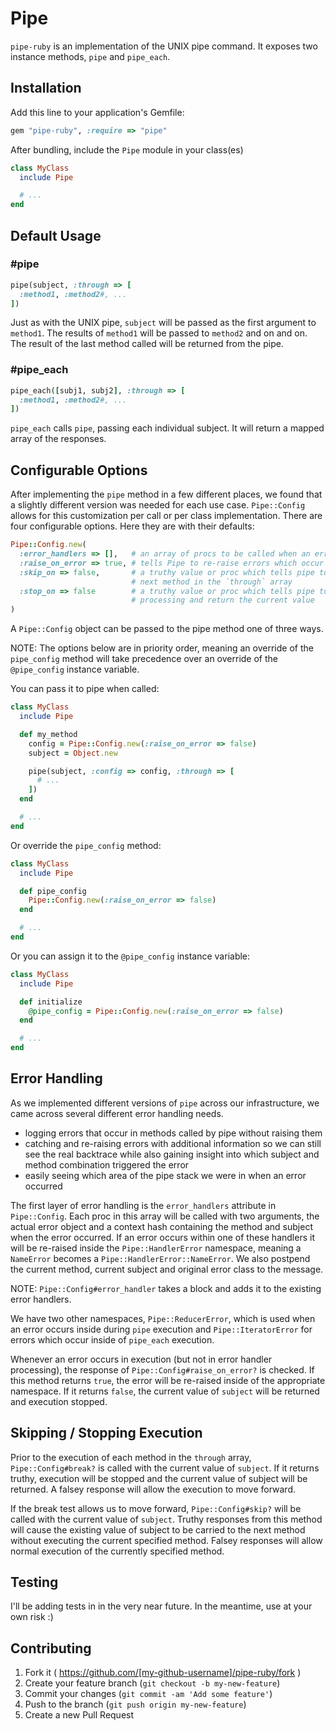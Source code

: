 # Pipe

`pipe-ruby` is an implementation of the UNIX pipe command. It exposes two
instance methods, `pipe` and `pipe_each`.

## Installation

Add this line to your application's Gemfile:

```ruby
gem "pipe-ruby", :require => "pipe"
```

After bundling, include the `Pipe` module in your class(es)

```ruby
class MyClass
  include Pipe

  # ...
end
```

## Default Usage

### #pipe

```ruby
pipe(subject, :through => [
  :method1, :method2#, ...
])
```

Just as with the UNIX pipe, `subject` will be passed as the first argument to
`method1`. The results of `method1` will be passed to `method2` and on and
on. The result of the last method called will be returned from the pipe.

### #pipe_each

```ruby
pipe_each([subj1, subj2], :through => [
  :method1, :method2#, ...
])
```

`pipe_each` calls `pipe`, passing each individual subject. It will return a
mapped array of the responses.

## Configurable Options

After implementing the `pipe` method in a few different places, we found that a
slightly different version was needed for each use case. `Pipe::Config` allows
for this customization per call or per class implementation. There are four
configurable options. Here they are with their defaults:

```ruby
Pipe::Config.new(
  :error_handlers => [],   # an array of procs to be called when an error occurs
  :raise_on_error => true, # tells Pipe to re-raise errors which occur
  :skip_on => false,       # a truthy value or proc which tells pipe to skip the
                           # next method in the `through` array
  :stop_on => false        # a truthy value or proc which tells pipe to stop
                           # processing and return the current value
)
```

A `Pipe::Config` object can be passed to the pipe method one of three ways.

NOTE: The options below are in priority order, meaning an override of the
`pipe_config` method will take precedence over an override of the `@pipe_config`
instance variable.

You can pass it to pipe when called:

```ruby
class MyClass
  include Pipe

  def my_method
    config = Pipe::Config.new(:raise_on_error => false)
    subject = Object.new

    pipe(subject, :config => config, :through => [
      # ...
    ])
  end

  # ...
end
```

Or override the `pipe_config` method:

```ruby
class MyClass
  include Pipe

  def pipe_config
    Pipe::Config.new(:raise_on_error => false)
  end

  # ...
end
```

Or you can assign it to the `@pipe_config` instance variable:

```ruby
class MyClass
  include Pipe

  def initialize
    @pipe_config = Pipe::Config.new(:raise_on_error => false)
  end

  # ...
end
```

## Error Handling

As we implemented different versions of `pipe` across our infrastructure, we
came across several different error handling needs.

- logging errors that occur in methods called by pipe without raising them
- catching and re-raising errors with additional information so we can still
  see the real backtrace while also gaining insight into which subject and
  method combination triggered the error
- easily seeing which area of the pipe stack we were in when an error occurred

The first layer of error handling is the `error_handlers` attribute in
`Pipe::Config`. Each proc in this array will be called with two arguments,
the actual error object and a context hash containing the method and subject
when the error occurred. If an error occurs within one of these handlers it
will be re-raised inside the `Pipe::HandlerError` namespace, meaning a
`NameError` becomes a `Pipe::HandlerError::NameError`. We also postpend the
current method, current subject and original error class to the message.

NOTE: `Pipe::Config#error_handler` takes a block and adds it to the existing
error handlers.

We have two other namespaces, `Pipe::ReducerError`, which is used when an error
occurs inside during `pipe` execution and `Pipe::IteratorError` for errors which
occur inside of `pipe_each` execution.

Whenever an error occurs in execution (but not in error handler processing), the
response of `Pipe::Config#raise_on_error?` is checked. If this method returns
`true`, the error will be re-raised inside of the appropriate namespace. If it
returns `false`, the current value of `subject` will be returned and execution
stopped.

## Skipping / Stopping Execution

Prior to the execution of each method in the `through` array,
`Pipe::Config#break?` is called with the current value of `subject`. If it
returns truthy, execution will be stopped and the current value of subject
will be returned. A falsey response will allow the execution to move forward.

If the break test allows us to move forward, `Pipe::Config#skip?` will be called
with the current value of `subject`. Truthy responses from this method will
cause the existing value of subject to be carried to the next method without
executing the current specified method. Falsey responses will allow normal
execution of the currently specified method.

## Testing

I'll be adding tests in in the very near future. In the meantime, use at your
own risk :)

## Contributing

1. Fork it ( https://github.com/[my-github-username]/pipe-ruby/fork )
2. Create your feature branch (`git checkout -b my-new-feature`)
3. Commit your changes (`git commit -am 'Add some feature'`)
4. Push to the branch (`git push origin my-new-feature`)
5. Create a new Pull Request
